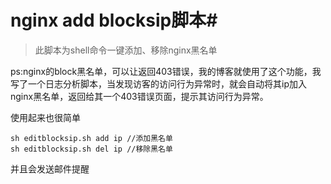 # nginx add blocksip脚本#

> 此脚本为shell命令一键添加、移除nginx黑名单

ps:nginx的block黑名单，可以让返回403错误，我的博客就使用了这个功能，我写了一个日志分析脚本，当发现访客的访问行为异常时，就会自动将其ip加入nginx黑名单，返回给其一个403错误页面，提示其访问行为异常。

使用起来也很简单

    sh editblocksip.sh add ip //添加黑名单
    sh editblocksip.sh del ip //移除黑名单

并且会发送邮件提醒
